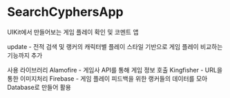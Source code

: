# SearchCyphersApp

UIKit에서 만들어보는 게임 플레이 확인 및 코멘트 앱 


update - 
전적 검색 및 랭커의 캐릭터별 플레이 스타일 기반으로 게임 플레이 비교하는 기능까지 추가 



사용 라이브러리 
Alamofire - 게임사 API를 통해 게임 정보 호출
Kingfisher - URL을 통한 이미지처리
Firebase - 게임 플레이 피드백을 위한 랭커들의 데이터를 모아 Database로 만들어 활용 

